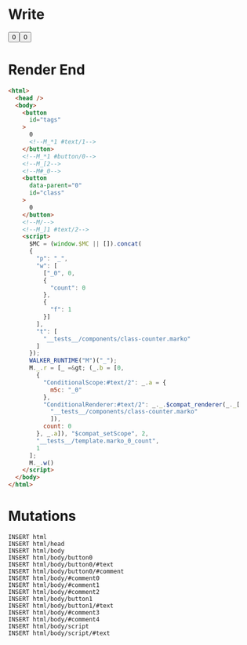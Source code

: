 # Write
  <button id=tags>0<!--M_*1 #text/1--></button><!--M_*1 #button/0--><!--M_[2--><!--M#_0--><button id=class data-parent=0>0</button><!--M/--><!--M_]1 #text/2--><script>$MC=(window.$MC||[]).concat({"p":"_","w":[["_0",0,{"count":0},{"f":1}]],"t":["__tests__/components/class-counter.marko"]});WALKER_RUNTIME("M")("_");M._.r=[_=>(_.b=[0,{"ConditionalScope:#text/2":_.a={m5c:"_0"},"ConditionalRenderer:#text/2":_._.$compat_renderer(_._["__tests__/components/class-counter.marko"]),count:0},_.a]),"$compat_setScope",2,"__tests__/template.marko_0_count",1];M._.w()</script>

# Render End
```html
<html>
  <head />
  <body>
    <button
      id="tags"
    >
      0
      <!--M_*1 #text/1-->
    </button>
    <!--M_*1 #button/0-->
    <!--M_[2-->
    <!--M#_0-->
    <button
      data-parent="0"
      id="class"
    >
      0
    </button>
    <!--M/-->
    <!--M_]1 #text/2-->
    <script>
      $MC = (window.$MC || []).concat(
      {
        "p": "_",
        "w": [
          ["_0", 0,
          {
            "count": 0
          },
          {
            "f": 1
          }]
        ],
        "t": [
          "__tests__/components/class-counter.marko"
        ]
      });
      WALKER_RUNTIME("M")("_");
      M._.r = [_ =&gt; (_.b = [0,
        {
          "ConditionalScope:#text/2": _.a = {
            m5c: "_0"
          },
          "ConditionalRenderer:#text/2": _._.$compat_renderer(_._[
            "__tests__/components/class-counter.marko"
            ]),
          count: 0
        }, _.a]), "$compat_setScope", 2,
        "__tests__/template.marko_0_count",
        1
      ];
      M._.w()
    </script>
  </body>
</html>
```

# Mutations
```
INSERT html
INSERT html/head
INSERT html/body
INSERT html/body/button0
INSERT html/body/button0/#text
INSERT html/body/button0/#comment
INSERT html/body/#comment0
INSERT html/body/#comment1
INSERT html/body/#comment2
INSERT html/body/button1
INSERT html/body/button1/#text
INSERT html/body/#comment3
INSERT html/body/#comment4
INSERT html/body/script
INSERT html/body/script/#text
```